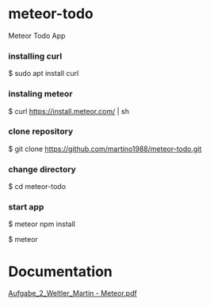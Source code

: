 # meteor-todo
Meteor Todo App

### installing curl
$ sudo apt install curl

### instaling meteor
$ curl https://install.meteor.com/ | sh

### clone repository
$ git clone https://github.com/martino1988/meteor-todo.git

### change directory
$ cd meteor-todo

### start app
$ meteor npm install

$ meteor

# Documentation

[Aufgabe_2_Weltler_Martin - Meteor.pdf](https://github.com/martino1988/meteor-todo/files/8838628/Aufgabe_2_Weltler_Martin.-.Meteor.pdf)
